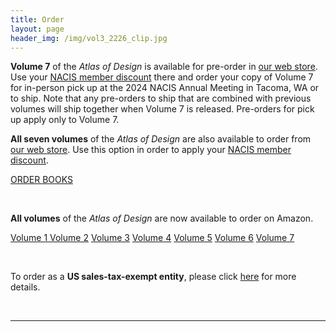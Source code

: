 ```yaml
---
title: Order
layout: page
header_img: /img/vol3_2226_clip.jpg
---
```


**Volume 7** of the <em>Atlas of Design</em> is available for pre-order in [our web store](https://atlasofdesign.bigcartel.com/). Use your [NACIS member discount](https://nacis.org/initiatives/atlas-of-design/atlas-member-discount-code/) there and order your copy of Volume 7 for in-person pick up at the 2024 NACIS Annual Meeting in Tacoma, WA or to ship. Note that any pre-orders to ship that are combined with previous volumes will ship together when Volume 7 is released. Pre-orders for pick up apply only to Volume 7. 

**All seven volumes** of the <em>Atlas of Design</em> are also available to order from [our web store](https://atlasofdesign.bigcartel.com/). Use this option in order to apply your [NACIS member discount](https://nacis.org/initiatives/atlas-of-design/atlas-member-discount-code/).

<a href="https://atlasofdesign.bigcartel.com/" target="_blank" class="button button-blue">ORDER BOOKS  <i class="fa fa-book"></i></a>

<br>

**All volumes** of the <em>Atlas of Design</em> are now available to order on Amazon. 

<a href="https://a.co/d/iguCRwc" target="_blank" class="button button-blue">Volume 1 <i class="fa fa-users"></i></a>
<a href="https://a.co/d/bv1hy7Y" target="_blank" class="button button-blue">Volume 2<i class="fa fa-users"></i></a>
<a href="https://a.co/d/96cuDl5" target="_blank" class="button button-blue">Volume 3<i class="fa fa-users"></i></a>
<a href="https://a.co/d/gXZ32R8" target="_blank" class="button button-blue">Volume 4<i class="fa fa-users"></i></a>
<a href="https://a.co/d/beWumF7" target="_blank" class="button button-blue">Volume 5<i class="fa fa-users"></i></a>
<a href="https://a.co/d/fSK3rEa" target="_blank" class="button button-blue">Volume 6<i class="fa fa-users"></i></a>
<a href="https://amazon.com/dp/B0DJQJ16RT" target="_blank" class="button button-blue">Volume 7<i class="fa fa-users"></i></a>

<br>

To order as a **US sales-tax-exempt entity**, please click [here](https://atlasofdesign.bigcartel.com/tax-exempt) for more details.




<br>
<hr>
<br>



<!--
<a href="https://forms.gle/5e4yfBRvRCZUube56" target="_blank" class="button button-blue">Contact form for Volume 1 and 4 reprints  <i class="fa fa-list"></i></a>
-->

